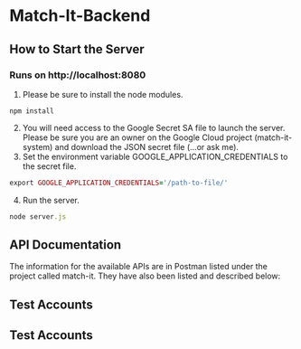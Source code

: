 # Match-It-Backend

## How to Start the Server

### Runs on http://localhost:8080

1. Please be sure to install the node modules.
```node
npm install
```
2. You will need access to the Google Secret SA file to launch the server. Please be sure you are an owner on the Google Cloud project (match-it-system) and download the JSON secret file (...or ask me). 
3. Set the environment variable GOOGLE_APPLICATION_CREDENTIALS to the secret file.
```ruby
export GOOGLE_APPLICATION_CREDENTIALS='/path-to-file/'
```
4. Run the server.
```ruby
node server.js
```

## API Documentation
The information for the available APIs are in Postman listed under the project called match-it. They have also been listed and described below:

## Test Accounts

## Test Accounts
